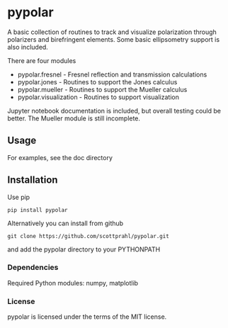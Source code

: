 # pypolar

A basic collection of routines to track and visualize polarization 
through polarizers and birefringent elements.  Some basic ellipsometry
support is also included.

There are four modules
* pypolar.fresnel - Fresnel reflection and transmission calculations
* pypolar.jones   - Routines to support the Jones calculus
* pypolar.mueller - Routines to support the Mueller calculus
* pypolar.visualization - Routines to support visualization
	
Jupyter notebook documentation is included, but overall testing could be better.
The Mueller module is still incomplete.


## Usage

For examples, see the doc directory


## Installation

Use pip

    pip install pypolar

Alternatively you can install from github

    git clone https://github.com/scottprahl/pypolar.git

and add the pypolar directory to your PYTHONPATH


### Dependencies

Required Python modules: numpy, matplotlib


### License

pypolar is licensed under the terms of the MIT license.